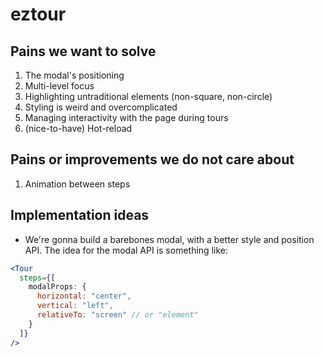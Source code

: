 # eztour

## Pains we want to solve

1. The modal's positioning
2. Multi-level focus
3. Highlighting untraditional elements (non-square, non-circle)
4. Styling is weird and overcomplicated
5. Managing interactivity with the page during tours
6. (nice-to-have) Hot-reload

## Pains or improvements we do not care about

1. Animation between steps


## Implementation ideas

- We're gonna build a barebones modal, with a better style and position API. The idea for the modal API is something like:

```jsx
<Tour 
  steps={[
    modalProps: {
      horizontal: "center",
      vertical: "left",
      relativeTo: "screen" // or "element"
    }
  ]}
/>
```